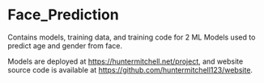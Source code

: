 # Face_Prediction
Contains models, training data, and training code for 2 ML Models used to predict age and gender from face.

Models are deployed at https://huntermitchell.net/project, and website source code is available at https://github.com/huntermitchell123/website.
